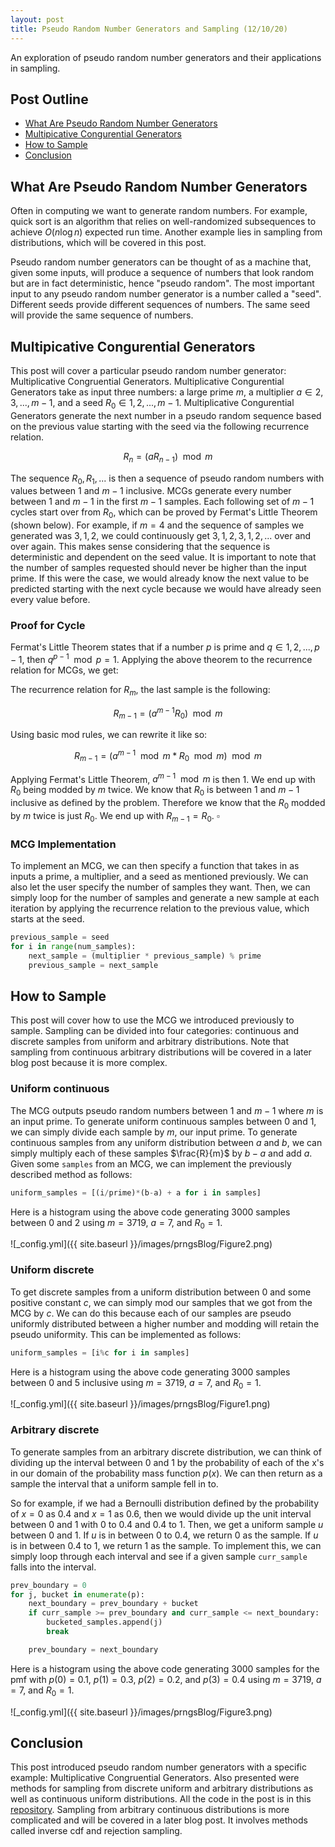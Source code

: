```yaml
---
layout: post
title: Pseudo Random Number Generators and Sampling (12/10/20)
---
```

An exploration of pseudo random number generators and their applications in sampling.

## Post Outline
- [What Are Pseudo Random Number Generators](#what-are-pseudo-random-number-generators)
- [Multipicative Congurential Generators](#multipicative-congurential-generators)
- [How to Sample](#how-to-sample)
- [Conclusion](#conclusion)


## What Are Pseudo Random Number Generators 

Often in computing we want to generate random numbers. 
For example, quick sort is an algorithm that relies on well-randomized subsequences to achieve $O(n \log n)$ expected run time. 
Another example lies in sampling from distributions, which will be covered in this post.

Pseudo random number generators can be thought of as a machine that, given some inputs, will produce a sequence of numbers that look random but are in fact deterministic, hence "pseudo random".
The most important input to any pseudo random number generator is a number called a "seed".
Different seeds provide different sequences of numbers.
The same seed will provide the same sequence of numbers.

## Multipicative Congurential Generators

This post will cover a particular pseudo random number generator: Multiplicative Congruential Generators.
Multiplicative Congurential Generators take as input three numbers: a large prime $m$, a multiplier $a \in 2, 3, ...,m-1$, and a seed $R_0 \in 1, 2, ..., m-1$.
Multiplicative Congurential Generators generate the next number in a pseudo random sequence based on the previous value starting with the seed via the following recurrence relation.

$$R_n = (a R_{n-1}) \mod m$$

The sequence $R_0, R_1, ...$ is then a sequence of pseudo random numbers with values between $1$ and $m-1$ inclusive.
MCGs generate every number between $1$ and $m-1$ in the first $m-1$ samples.
Each following set of $m-1$ cycles start over from $R_0$, which can be proved by Fermat's Little Theorem (shown below).
For example, if $m = 4$ and the sequence of samples we generated was $3, 1, 2$, we could continuously get $3, 1, 2, 3, 1, 2, ...$ over and over again.
This makes sense considering that the sequence is deterministic and dependent on the seed value.
It is important to note that the number of samples requested should never be higher than the input prime.
If this were the case, we would already know the next value to be predicted starting with the next cycle because we would have already seen every value before.

### Proof for Cycle

Fermat's Little Theorem states that if a number $p$ is prime and $q \in 1, 2, ..., p-1$, then $q^{p-1} \mod p = 1$.
Applying the above theorem to the recurrence relation for MCGs, we get:

The recurrence relation for $R_m$, the last sample is the following:

$$R_{m-1} = (a^{m-1} R_0) \mod m$$

Using basic mod rules, we can rewrite it like so:

$$R_{m-1} = (a^{m-1}\mod m * R_0 \mod m) \mod m$$

Applying Fermat's Little Theorem, $a^{m-1}\mod m$ is then 1.
We end up with $R_0$ being modded by $m$ twice.
We know that $R_0$ is between $1$ and $m-1$ inclusive as defined by the problem.
Therefore we know that the $R_0$ modded by $m$ twice is just $R_0$.
We end up with $R_{m-1} = R_0$.
$\square$

### MCG Implementation

To implement an MCG, we can then specify a function that takes in as inputs a prime, a multiplier, and a seed as mentioned previously.
We can also let the user specify the number of samples they want.
Then, we can simply loop for the number of samples and generate a new sample at each iteration by applying the recurrence relation to the previous value, which starts at the seed.

~~~python
previous_sample = seed
for i in range(num_samples):
    next_sample = (multiplier * previous_sample) % prime
    previous_sample = next_sample
~~~

## How to Sample

This post will cover how to use the MCG we introduced previously to sample.
Sampling can be divided into four categories: continuous and discrete samples from uniform and arbitrary distributions.
Note that sampling from continuous arbitrary distributions will be covered in a later blog post because it is more complex.

### Uniform continuous

The MCG outputs pseudo random numbers between $1$ and $m-1$ where $m$ is an input prime.
To generate uniform continuous samples between $0$ and $1$, we can simply divide each sample by $m$, our input prime.
To generate continuous samples from any uniform distribution between $a$ and $b$, we can simply multiply each of these samples $\frac{R}{m}$ by $b-a$ and add $a$.
Given some `samples` from an MCG, we can implement the previously described method as follows:

```python
uniform_samples = [(i/prime)*(b-a) + a for i in samples]
```

Here is a histogram using the above code generating 3000 samples between 0 and 2 using $m=3719$, $a=7$, and $R_0 = 1$.

![_config.yml]({{ site.baseurl }}/images/prngsBlog/Figure2.png)

### Uniform discrete

To get discrete samples from a uniform distribution between $0$ and some positive constant $c$, we can simply mod our samples that we got from the MCG by $c$.
We can do this because each of our samples are pseudo uniformly distributed between a higher number and modding will retain the pseudo uniformity.
This can be implemented as follows:

```python
uniform_samples = [i%c for i in samples]
```

Here is a histogram using the above code generating 3000 samples between 0 and 5 inclusive using $m=3719$, $a=7$, and $R_0 = 1$.

![_config.yml]({{ site.baseurl }}/images/prngsBlog/Figure1.png)

### Arbitrary discrete

To generate samples from an arbitrary discrete distribution, we can think of dividing up the interval between 0 and 1 by the probability of each of the x's in our domain of the probability mass function $p(x)$.
We can then return as a sample the interval that a uniform sample fell in to.

So for example, if we had a Bernoulli distribution defined by the probability of $x=0$ as $0.4$ and $x=1$ as $0.6$, then we would divide up the unit interval between 0 and 1 with $0$ to $0.4$ and $0.4$ to $1$.
Then, we get a uniform sample $u$ between $0$ and $1$.
If $u$ is in between $0$ to $0.4$, we return 0 as the sample.
If $u$ is in between $0.4$ to $1$, we return 1 as the sample.
To implement this, we can simply loop through each interval and see if a given sample `curr_sample` falls into the interval.

```python
prev_boundary = 0
for j, bucket in enumerate(p):
    next_boundary = prev_boundary + bucket
    if curr_sample >= prev_boundary and curr_sample <= next_boundary:
        bucketed_samples.append(j)
        break

    prev_boundary = next_boundary
```

Here is a histogram using the above code generating 3000 samples for the pmf with $p(0) = 0.1$, $p(1) = 0.3$, $p(2) = 0.2$, and $p(3) = 0.4$ using $m=3719$, $a=7$, and $R_0 = 1$.

![_config.yml]({{ site.baseurl }}/images/prngsBlog/Figure3.png)


## Conclusion
This post introduced pseudo random number generators with a specific example: Multiplicative Congruential Generators.
Also presented were methods for sampling from discrete uniform and arbitrary distributions as well as continuous uniform distributions.
All the code in the post is in this [repository](https://github.com/andrew128/prngs).
Sampling from arbitrary continuous distributions is more complicated and will be covered in a later blog post.
It involves methods called inverse cdf and rejection sampling.
